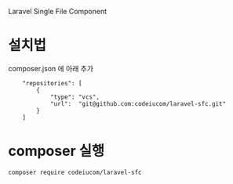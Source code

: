 Laravel Single File Component


# 설치법
composer.json 에 아래 추가
```
    "repositories": [
        {
            "type": "vcs",
            "url":  "git@github.com:codeiucom/laravel-sfc.git"
        }
    ]
```

# composer 실행
```
composer require codeiucom/laravel-sfc
```